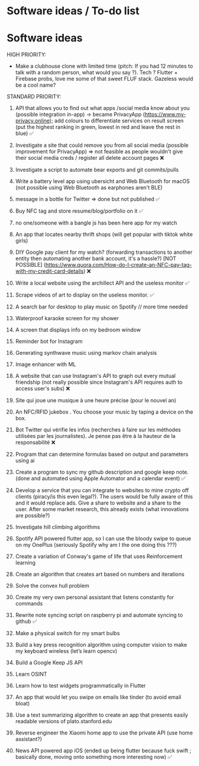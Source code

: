 # Software ideas / To-do list
# Software ideas

HIGH PRIORITY:

* Make a clubhouse clone with limited time (pitch: If you had 12 minutes to talk with a random person, what would you say ?). Tech ? Flutter + Firebase probs, love me some of that sweet FLUF stack. Gazeless would be a cool name? 

STANDARD PRIORITY:

1. API that allows you to find out what apps
/social media know about you (possible integration in-app) → became PrivacyApp (https://www.my-privacy.online); add colours to differentiate services on result screen (put the highest ranking in green, lowest in red and leave the rest in blue) ✅

2. Investigate a site that could remove you from all social media (possible improvement for PrivacyApp) => not feasible as people wouldn't give their social media creds / register all delete account pages ❌

3. Investigate a script to automate bear exports and git commits/pulls

4. Write a battery level app using ubersicht and Web Bluetooth for macOS (not possible using Web Bluetooth as earphones aren't BLE) 

5. message in a bottle for Twitter => done but not published ✅

6. Buy NFC tag and store resume/blog/portfolio on it ✅

7. no one/someone with a bangle js has been here app for my watch

8. An app that locates nearby thrift shops (will get popular with tiktok white girls)

9. DIY Google pay client for my watch? (forwarding transactions to another entity then automating another bank account, it's a hassle?) [NOT POSSIBLE] (https://www.quora.com/How-do-I-create-an-NFC-pay-tag-with-my-credit-card-details) ❌

10. Write a local website using the archillect API and the useless monitor ✅

11. Scrape videos of art to display on the useless monitor. ✅

12. A search bar for desktop to play music on Spotify // more time needed

13. Waterproof karaoke screen for my shower

14. A screen that displays info on my bedroom window

15. Reminder bot for Instagram 

16. Generating synthwave music using markov chain analysis

17. Image enhancer with ML

18. A website that can use Instagram's API to graph out every mutual friendship (not really possible since Instagram's API requires auth to access user's subs) ❌

19. Site qui joue une musique à une heure précise (pour le nouvel an)

20. An NFC/RFID jukebox . You choose your music by taping a device on the box.

21. Bot Twitter qui vérifie les infos (recherches à faire sur les méthodes utilisées par les journalistes). Je pense pas être à la hauteur de la responsabilité ❌

22. Program that can determine formulas based on output and parameters using ai

23. Create a program to sync my github description and google keep note. (done and automated using Apple Automator and a calendar event) ✅

24. Develop a service that you can integrate to websites to mine crypto off clients (piracy/is this even legal?). The users would be fully aware of this and it would replace ads. Give a share to website and a share to the user. After some market research, this already exists (what innovations are possible?)

25. Investigate hill climbing algorithms

26. Spotify API powered flutter app, so I can use the bloody swipe to queue on my OnePlus (seriously Spotify why am I the one doing this ???)

27. Create a variation of Conway's game of life that uses Reinforcement learning

28. Create an algorithm that creates art based on numbers and iterations

30. Solve the convex hull problem

31. Create my very own personal assistant that listens constantly for commands

32. Rewrite note syncing script on raspberry pi and automate syncing to github ✅

33. Make a physical switch for my smart bulbs

34. Build a key press recognition algorithm using computer vision to make my keyboard wireless (let’s learn opencv)

35. Build a Google Keep JS API

36. Learn OSINT

37. Learn how to test widgets programmatically in Flutter

38. An app that would let you swipe on emails like tinder (to avoid email bloat)

39. Use a text summarizing algorithm to create an app that presents easily readable versions of plato.stanford.edu

40. Reverse engineer the Xiaomi home app to use the private API (use home assistant?) 

41. News API powered app iOS (ended up being flutter because fuck swift ; basically done, moving onto something more interesting now)  ✅
